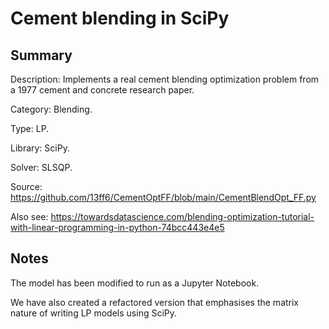 # Cement blending in SciPy

## Summary
Description: Implements a real cement blending optimization problem from a 1977 cement and concrete research paper.

Category: Blending.

Type: LP.

Library: SciPy.

Solver: SLSQP.

Source: https://github.com/13ff6/CementOptFF/blob/main/CementBlendOpt_FF.py

Also see: https://towardsdatascience.com/blending-optimization-tutorial-with-linear-programming-in-python-74bcc443e4e5

## Notes

The model has been modified to run as a Jupyter Notebook.

We have also created a refactored version that emphasises the matrix nature of writing LP models using SciPy.
